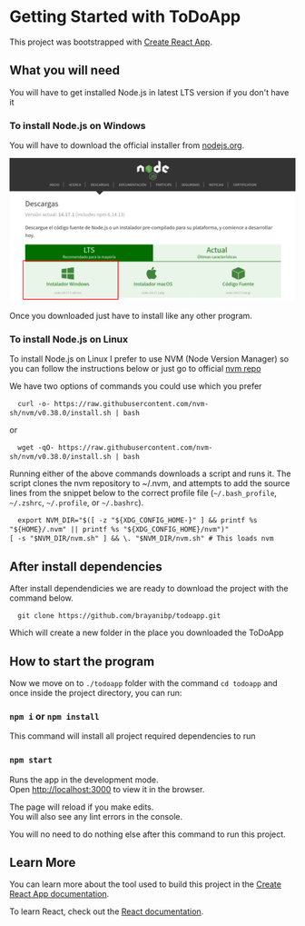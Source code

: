 # Getting Started with ToDoApp

This project was bootstrapped with [Create React App](https://github.com/facebook/create-react-app).

## What you will need

You will have to get installed Node.js in latest LTS version if you don't have it

### To install Node.js on Windows

You will have to download the official installer from [nodejs.org](https://nodejs.org/es/download/).

![](./doc/NodeJsWin.png)

Once you downloaded just have to install like any other program.

### To install Node.js on Linux

To install Node.js on Linux I prefer to use NVM (Node Version Manager) so you can follow the instructions below or just go to official [nvm repo](https://github.com/nvm-sh/nvm#installing-and-updating)

We have two options of commands you could use which you prefer

```
  curl -o- https://raw.githubusercontent.com/nvm-sh/nvm/v0.38.0/install.sh | bash
```

or

```
  wget -qO- https://raw.githubusercontent.com/nvm-sh/nvm/v0.38.0/install.sh | bash
```

Running either of the above commands downloads a script and runs it. The script clones the nvm repository to ~/.nvm, and attempts to add the source lines from the snippet below to the correct profile file (`~/.bash_profile`, `~/.zshrc`, `~/.profile`, or `~/.bashrc`).

```
  export NVM_DIR="$([ -z "${XDG_CONFIG_HOME-}" ] && printf %s "${HOME}/.nvm" || printf %s "${XDG_CONFIG_HOME}/nvm")"
[ -s "$NVM_DIR/nvm.sh" ] && \. "$NVM_DIR/nvm.sh" # This loads nvm
```

## After install dependencies

After install dependendicies we are ready to download the project with the command below.

```
  git clone https://github.com/brayanibp/todoapp.git
```

Which will create a new folder in the place you downloaded the ToDoApp

## How to start the program

Now we move on to `./todoapp` folder with the command `cd todoapp` and once inside the project directory, you can run: 

### `npm i` or `npm install`

This command will install all project required dependencies to run

### `npm start`

Runs the app in the development mode.\
Open [http://localhost:3000](http://localhost:3000) to view it in the browser.

The page will reload if you make edits.\
You will also see any lint errors in the console.

You will no need to do nothing else after this command to run this project.

## Learn More

You can learn more about the tool used to build this project in the [Create React App documentation](https://facebook.github.io/create-react-app/docs/getting-started).

To learn React, check out the [React documentation](https://reactjs.org/).

